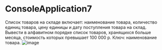 # ConsoleApplication7
Список товаров на складе включает: наименование товара, количество единиц товара, цену единицы и дату поступления товара на склад. 
Вывести в алфавитном  порядке  список  товаров,  хранящихся  больше  месяца,  стоимость которых превышает 100 000 р. Ключ: наименование товара.
![image](https://user-images.githubusercontent.com/103641601/163381333-51c8b7a1-4258-4b2d-b05e-1d5f3c0b0918.png)

